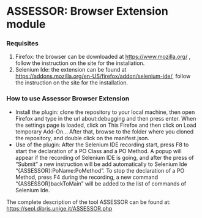 # ASSESSOR: Browser Extension module

### Requisites
1. Firefox: the browser can be downloaded at https://www.mozilla.org/ , follow the instruction on the site for the installation.
2. Selenium Ide: the extension can be found at https://addons.mozilla.org/en-US/firefox/addon/selenium-ide/, follow the instruction on the site for the installation.

### How to use Assessor Browser Extension
* Install the plugin: clone the repository to your local machine, then open Firefox and type in the url about:debugging and then press enter. When the settings page is loaded, click on This Firefox and then click on Load temporary Add-On... After that, browse to the folder where you cloned the repository, and double click on the manifest.json.
* Use of the plugin: After the Selenium IDE recording start, press F8 to start the declaration of a PO Class and a PO Method. A popup will appear if the recording of Selenium IDE is going, and after the press of “Submit” a new instruction will be add automatically to Selenium Ide “{ASSESSOR}:PoName:PoMethod”. To stop the declaration of a PO Method, press F4 during the recording, a new command “{ASSESSOR}backToMain” will be added to the list of commands of Selenium Ide.

The complete description of the tool ASSESSOR can be found at: https://sepl.dibris.unige.it/ASSESSOR.php
